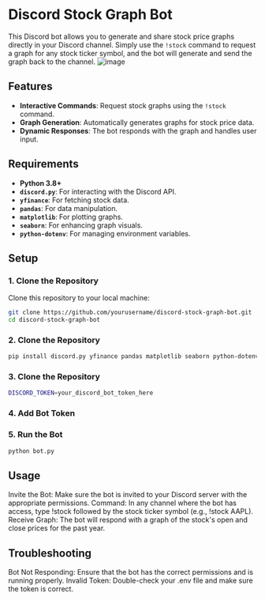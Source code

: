 # Discord Stock Graph Bot

This Discord bot allows you to generate and share stock price graphs directly in your Discord channel. Simply use the `!stock` command to request a graph for any stock ticker symbol, and the bot will generate and send the graph back to the channel.
![image](https://github.com/user-attachments/assets/4ceb99ae-77da-4769-8ec4-9875fda4c93e)

## Features

- **Interactive Commands**: Request stock graphs using the `!stock` command.
- **Graph Generation**: Automatically generates graphs for stock price data.
- **Dynamic Responses**: The bot responds with the graph and handles user input.

## Requirements

- **Python 3.8+**
- **`discord.py`**: For interacting with the Discord API.
- **`yfinance`**: For fetching stock data.
- **`pandas`**: For data manipulation.
- **`matplotlib`**: For plotting graphs.
- **`seaborn`**: For enhancing graph visuals.
- **`python-dotenv`**: For managing environment variables.

## Setup

### 1. Clone the Repository

Clone this repository to your local machine:

```bash
git clone https://github.com/yourusername/discord-stock-graph-bot.git
cd discord-stock-graph-bot
```

### 2. Clone the Repository

```bash
pip install discord.py yfinance pandas matplotlib seaborn python-dotenv
```

### 3. Clone the Repository

```bash
DISCORD_TOKEN=your_discord_bot_token_here
```

### 4. Add Bot Token

### 5. Run the Bot

```bash
python bot.py
```

## Usage
Invite the Bot: Make sure the bot is invited to your Discord server with the appropriate permissions.
Command: In any channel where the bot has access, type !stock followed by the stock ticker symbol (e.g., !stock AAPL).
Receive Graph: The bot will respond with a graph of the stock's open and close prices for the past year.
## Troubleshooting
Bot Not Responding: Ensure that the bot has the correct permissions and is running properly.
Invalid Token: Double-check your .env file and make sure the token is correct.
